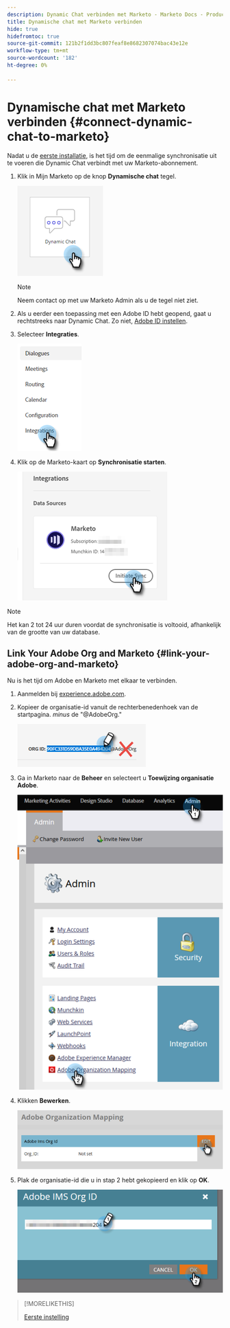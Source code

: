 ```yaml
---
description: Dynamic Chat verbinden met Marketo - Marketo Docs - Productdocumentatie
title: Dynamische chat met Marketo verbinden
hide: true
hidefromtoc: true
source-git-commit: 121b2f1dd3bc807feaf8e8682307074bac43e12e
workflow-type: tm+mt
source-wordcount: '182'
ht-degree: 0%

---
```


# Dynamische chat met Marketo verbinden {#connect-dynamic-chat-to-marketo}

Nadat u de [eerste installatie](/help/marketo/product-docs/demand-generation/dynamic-chat/initial-setup.md), is het tijd om de eenmalige synchronisatie uit te voeren die Dynamic Chat verbindt met uw Marketo-abonnement.

1. Klik in Mijn Marketo op de knop **Dynamische chat** tegel.

   ![](assets/connect-dynamic-chat-to-marketo-1.png)

   >[!NOTE]
   >
   >Neem contact op met uw Marketo Admin als u de tegel niet ziet.

1. Als u eerder een toepassing met een Adobe ID hebt geopend, gaat u rechtstreeks naar Dynamic Chat. Zo niet, [Adobe ID instellen](https://helpx.adobe.com/manage-account/using/create-update-adobe-id.html).

1. Selecteer **Integraties**.

   ![](assets/connect-dynamic-chat-to-marketo-2.png)

1. Klik op de Marketo-kaart op **Synchronisatie starten**.

   ![](assets/connect-dynamic-chat-to-marketo-3.png)

>[!NOTE]
>
>Het kan 2 tot 24 uur duren voordat de synchronisatie is voltooid, afhankelijk van de grootte van uw database.

## Link Your Adobe Org and Marketo {#link-your-adobe-org-and-marketo}

Nu is het tijd om Adobe en Marketo met elkaar te verbinden.

1. Aanmelden bij [experience.adobe.com](https://experience.adobe.com).

1. Kopieer de organisatie-id vanuit de rechterbenedenhoek van de startpagina. _minus_ de &quot;@AdobeOrg.&quot;

   ![](assets/connect-dynamic-chat-to-marketo-4.png)

1. Ga in Marketo naar de **Beheer** en selecteert u **Toewijzing organisatie Adobe**.

   ![](assets/connect-dynamic-chat-to-marketo-5.png)

1. Klikken **Bewerken**.

   ![](assets/connect-dynamic-chat-to-marketo-6.png)

1. Plak de organisatie-id die u in stap 2 hebt gekopieerd en klik op **OK**.

   ![](assets/connect-dynamic-chat-to-marketo-7.png)

>[!MORELIKETHIS]
>
>[Eerste instelling](/help/marketo/product-docs/demand-generation/dynamic-chat/initial-setup.md)
